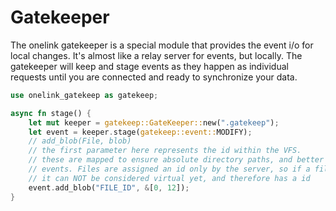 # Gatekeeper

The onelink gatekeeper is a special module that provides the event i/o for local changes. It's almost like a relay server for events, but locally. The gatekeeper will keep and stage events as they happen as individual requests until you are connected and ready to synchronize your data.



```rust
use onelink_gatekeep as gatekeep;

async fn stage() {
    let mut keeper = gatekeep::GateKeeper::new(".gatekeep");
    let event = keeper.stage(gatekeep::event::MODIFY);
    // add_blob(File, blob)
    // the first parameter here represents the id within the VFS.
    // these are mapped to ensure absolute directory paths, and better save
    // events. Files are assigned an id only by the server, so if a file is new
    // it can NOT be considered virtual yet, and therefore has a id 
    event.add_blob("FILE_ID", &[0, 12]);
}
```